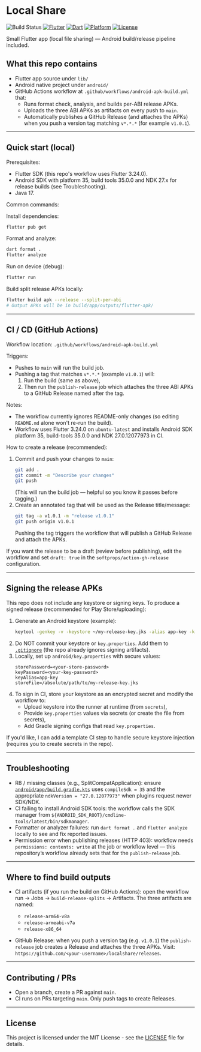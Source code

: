 # Local Share

![Build Status](https://github.com/<your-username>/localshare/actions/workflows/android-apk-build.yml/badge.svg)
[![Flutter](https://img.shields.io/badge/Flutter-3.24.0-blue.svg)](https://flutter.dev/)
[![Dart](https://img.shields.io/badge/Dart-3.0+-blue.svg)](https://dart.dev/)
[![Platform](https://img.shields.io/badge/Platform-Android-green.svg)](https://developer.android.com/)
[![License](https://img.shields.io/badge/License-MIT-green.svg)](LICENSE)

Small Flutter app (local file sharing) — Android build/release pipeline included.

## What this repo contains

- Flutter app source under `lib/`
- Android native project under `android/`
- GitHub Actions workflow at `.github/workflows/android-apk-build.yml` that:
  - Runs format check, analysis, and builds per-ABI release APKs.
  - Uploads the three ABI APKs as artifacts on every push to `main`.
  - Automatically publishes a GitHub Release (and attaches the APKs) when you push a version tag matching `v*.*.*` (for example `v1.0.1`).

---

## Quick start (local)

Prerequisites:
- Flutter SDK (this repo's workflow uses Flutter 3.24.0).
- Android SDK with platform 35, build tools 35.0.0 and NDK 27.x for release builds (see Troubleshooting).
- Java 17.

Common commands:

Install dependencies:
```bash
flutter pub get
```

Format and analyze:
```bash
dart format .
flutter analyze
```

Run on device (debug):
```bash
flutter run
```

Build split release APKs locally:
```bash
flutter build apk --release --split-per-abi
# Output APKs will be in build/app/outputs/flutter-apk/
```

---

## CI / CD (GitHub Actions)

Workflow location: `.github/workflows/android-apk-build.yml`

Triggers:
- Pushes to `main` will run the build job.
- Pushing a tag that matches `v*.*.*` (example `v1.0.1`) will:
  1. Run the build (same as above),
  2. Then run the `publish-release` job which attaches the three ABI APKs to a GitHub Release named after the tag.

Notes:
- The workflow currently ignores README-only changes (so editing `README.md` alone won't re-run the build).
- Workflow uses Flutter 3.24.0 on `ubuntu-latest` and installs Android SDK platform 35, build-tools 35.0.0 and NDK 27.0.12077973 in CI.

How to create a release (recommended):
1. Commit and push your changes to `main`:
   ```bash
   git add .
   git commit -m "Describe your changes"
   git push
   ```
   (This will run the build job — helpful so you know it passes before tagging.)
2. Create an annotated tag that will be used as the Release title/message:
   ```bash
   git tag -a v1.0.1 -m "release v1.0.1"
   git push origin v1.0.1
   ```
   Pushing the tag triggers the workflow that will publish a GitHub Release and attach the APKs.

If you want the release to be a draft (review before publishing), edit the workflow and set `draft: true` in the `softprops/action-gh-release` configuration.

---

## Signing the release APKs

This repo does not include any keystore or signing keys. To produce a signed release (recommended for Play Store/uploading):

1. Generate an Android keystore (example):
   ```bash
   keytool -genkey -v -keystore ~/my-release-key.jks -alias app-key -keyalg RSA -keysize 2048 -validity 10000
   ```
2. Do NOT commit your keystore or `key.properties`. Add them to [`.gitignore`](.gitignore ) (the repo already ignores signing artifacts).
3. Locally, set up `android/key.properties` with secure values:
   ```
   storePassword=<your-store-password>
   keyPassword=<your-key-password>
   keyAlias=app-key
   storeFile=/absolute/path/to/my-release-key.jks
   ```
4. To sign in CI, store your keystore as an encrypted secret and modify the workflow to:
   - Upload keystore into the runner at runtime (from `secrets`),
   - Provide `key.properties` values via secrets (or create the file from secrets),
   - Add Gradle signing configs that read `key.properties`.

If you'd like, I can add a template CI step to handle secure keystore injection (requires you to create secrets in the repo).

---

## Troubleshooting

- R8 / missing classes (e.g., SplitCompatApplication): ensure [`android/app/build.gradle.kts`](android/app/build.gradle.kts ) uses `compileSdk = 35` and the appropriate `ndkVersion = "27.0.12077973"` when plugins request newer SDK/NDK.
- CI failing to install Android SDK tools: the workflow calls the SDK manager from `${ANDROID_SDK_ROOT}/cmdline-tools/latest/bin/sdkmanager`.
- Formatter or analyzer failures: run `dart format .` and `flutter analyze` locally to see and fix reported issues.
- Permission error when publishing releases (HTTP 403): workflow needs `permissions: contents: write` at the job or workflow level — this repository’s workflow already sets that for the `publish-release` job.

---

## Where to find build outputs

- CI artifacts (if you run the build on GitHub Actions): open the workflow run → Jobs → `build-release-splits` → Artifacts. The three artifacts are named:
  - `release-arm64-v8a`
  - `release-armeabi-v7a`
  - `release-x86_64`

- GitHub Release: when you push a version tag (e.g. `v1.0.1`) the `publish-release` job creates a Release and attaches the three APKs. Visit: `https://github.com/<your-username>/localshare/releases`.

---

## Contributing / PRs

- Open a branch, create a PR against `main`.
- CI runs on PRs targeting `main`. Only push tags to create Releases.

---

## License

This project is licensed under the MIT License - see the [LICENSE](LICENSE) file for details.
